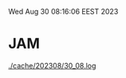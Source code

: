 Wed Aug 30 08:16:06 EEST 2023
# JAM
<a href='./cache/202308/30_08.log'>./cache/202308/30_08.log</a>
